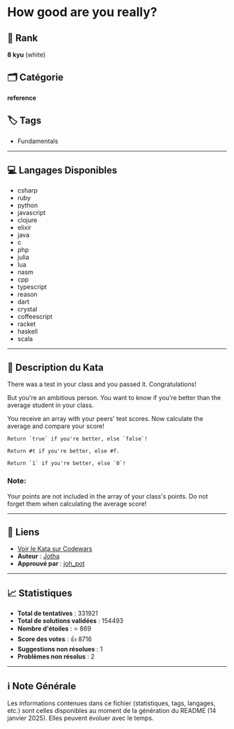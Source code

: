 # How good are you really?

## 🏅 Rank
**8 kyu** (white)

## 🗂️ Catégorie
**reference**

## 🏷️ Tags
- Fundamentals

---

## 💻 Langages Disponibles
- csharp
- ruby
- python
- javascript
- clojure
- elixir
- java
- c
- php
- julia
- lua
- nasm
- cpp
- typescript
- reason
- dart
- crystal
- coffeescript
- racket
- haskell
- scala

---

## 📜 Description du Kata

There was a test in your class and you passed it. Congratulations!



But you're an ambitious person. You want to know if you're better than the average student in your class.



You receive an array with your peers' test scores. Now calculate the average and compare your score!


~~~if-not:nasm,racket
Return `true` if you're better, else `false`!
~~~

~~~if:racket
Return #t if you're better, else #f.
~~~

~~~if:nasm
Return `1` if you're better, else `0`!
~~~

### Note:

Your points are not included in the array of your class's points. Do not forget them when calculating the average score!

---

## 🔗 Liens
- [Voir le Kata sur Codewars](https://www.codewars.com/kata/5601409514fc93442500010b)
- **Auteur** : [Jotha](https://www.codewars.com/users/Jotha)
- **Approuvé par** : [joh_pot](https://www.codewars.com/users/joh_pot)

---

## 📈 Statistiques
- **Total de tentatives** : 331921
- **Total de solutions validées** : 154493
- **Nombre d'étoiles** : ⭐ 869
- **Score des votes** : 👍 8716
- **Suggestions non résolues** : 1
- **Problèmes non résolus** : 2

---

## ℹ️ Note Générale
Les informations contenues dans ce fichier (statistiques, tags, langages, etc.) sont celles disponibles au moment de la génération du README (14 janvier 2025). Elles peuvent évoluer avec le temps.
